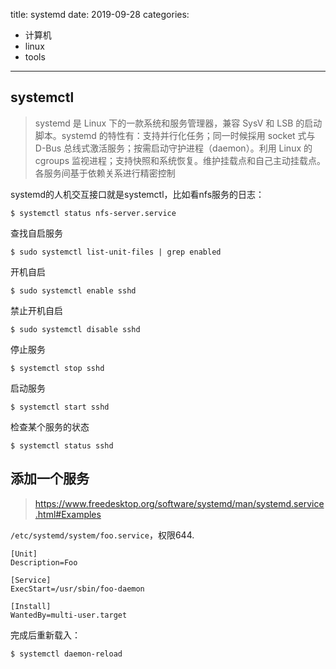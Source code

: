 title: systemd
date: 2019-09-28
categories:
- 计算机
- linux
- tools




---

## systemctl

>  systemd 是 Linux 下的一款系统和服务管理器，兼容 SysV 和 LSB 的启动脚本。systemd 的特性有：支持并行化任务；同一时候採用 socket 式与 D-Bus 总线式激活服务；按需启动守护进程（daemon）。利用 Linux 的 cgroups 监视进程；支持快照和系统恢复。维护挂载点和自己主动挂载点。各服务间基于依赖关系进行精密控制

systemd的人机交互接口就是systemctl，比如看nfs服务的日志：

```
$ systemctl status nfs-server.service
```

查找自启服务

```
$ sudo systemctl list-unit-files | grep enabled
```

开机自启

```
$ sudo systemctl enable sshd
```

禁止开机自启

```
$ sudo systemctl disable sshd
```

停止服务

```
$ systemctl stop sshd
```

启动服务

```
$ systemctl start sshd
```

检查某个服务的状态

```
$ systemctl status sshd
```

## 添加一个服务

> https://www.freedesktop.org/software/systemd/man/systemd.service.html#Examples

`/etc/systemd/system/foo.service`，权限644.

```
[Unit]
Description=Foo

[Service]
ExecStart=/usr/sbin/foo-daemon

[Install]
WantedBy=multi-user.target
```

完成后重新载入：

```
$ systemctl daemon-reload
```

